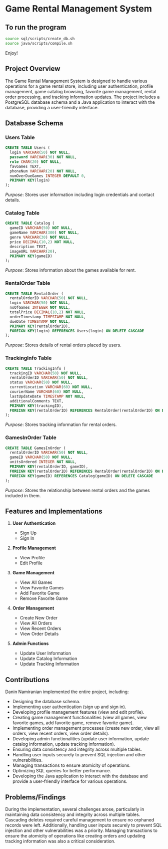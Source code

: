 
# Game Rental Management System

## To run the program

```sh
source sql/scripts/create_db.sh
source java/scripts/compile.sh
```

Enjoy!

## Project Overview

The Game Rental Management System is designed to handle various operations for a game rental store, including user authentication, profile management, game catalog browsing, favorite game management, rental order processing, and tracking information updates. The project includes a PostgreSQL database schema and a Java application to interact with the database, providing a user-friendly interface.

## Database Schema

### Users Table
```sql
CREATE TABLE Users (
  login VARCHAR(50) NOT NULL,
  password VARCHAR(30) NOT NULL,
  role CHAR(20) NOT NULL,
  favGames TEXT,
  phoneNum VARCHAR(20) NOT NULL,
  numOverDueGames INTEGER DEFAULT 0,
  PRIMARY KEY(login)
);
```
*Purpose*: Stores user information including login credentials and contact details.

### Catalog Table
```sql
CREATE TABLE Catalog (
  gameID VARCHAR(50) NOT NULL,
  gameName VARCHAR(300) NOT NULL,
  genre VARCHAR(30) NOT NULL,
  price DECIMAL(10,2) NOT NULL,
  description TEXT,
  imageURL VARCHAR(20),
  PRIMARY KEY(gameID)
);
```
*Purpose*: Stores information about the games available for rent.

### RentalOrder Table
```sql
CREATE TABLE RentalOrder (
  rentalOrderID VARCHAR(50) NOT NULL,
  login VARCHAR(50) NOT NULL,
  noOfGames INTEGER NOT NULL,
  totalPrice DECIMAL(10,2) NOT NULL,
  orderTimestamp TIMESTAMP NOT NULL,
  dueDate TIMESTAMP NOT NULL,
  PRIMARY KEY(rentalOrderID),
  FOREIGN KEY(login) REFERENCES Users(login) ON DELETE CASCADE
);
```
*Purpose*: Stores details of rental orders placed by users.

### TrackingInfo Table
```sql
CREATE TABLE TrackingInfo (
  trackingID VARCHAR(50) NOT NULL,
  rentalOrderID VARCHAR(50) NOT NULL,
  status VARCHAR(50) NOT NULL,
  currentLocation VARCHAR(60) NOT NULL,
  courierName VARCHAR(60) NOT NULL,
  lastUpdateDate TIMESTAMP NOT NULL,
  additionalComments TEXT,
  PRIMARY KEY(trackingID),
  FOREIGN KEY(rentalOrderID) REFERENCES RentalOrder(rentalOrderID) ON DELETE CASCADE
);
```
*Purpose*: Stores tracking information for rental orders.

### GamesInOrder Table
```sql
CREATE TABLE GamesInOrder (
  rentalOrderID VARCHAR(50) NOT NULL,
  gameID VARCHAR(50) NOT NULL,
  unitsOrdered INTEGER NOT NULL,
  PRIMARY KEY(rentalOrderID, gameID),
  FOREIGN KEY(rentalOrderID) REFERENCES RentalOrder(rentalOrderID) ON DELETE CASCADE,
  FOREIGN KEY(gameID) REFERENCES Catalog(gameID) ON DELETE CASCADE
);
```
*Purpose*: Stores the relationship between rental orders and the games included in them.

## Features and Implementations

1. **User Authentication**
   - Sign Up
   - Sign In

2. **Profile Management**
   - View Profile
   - Edit Profile

3. **Game Management**
   - View All Games
   - View Favorite Games
   - Add Favorite Game
   - Remove Favorite Game

4. **Order Management**
   - Create New Order
   - View All Orders
   - View Recent Orders
   - View Order Details

5. **Admin Functions**
   - Update User Information
   - Update Catalog Information
   - Update Tracking Information

## Contributions

Danin Namiranian implemented the entire project, including:

- Designing the database schema.
- Implementing user authentication (sign up and sign in).
- Developing profile management features (view and edit profile).
- Creating game management functionalities (view all games, view favorite games, add favorite game, remove favorite game).
- Implementing order management processes (create new order, view all orders, view recent orders, view order details).
- Developing admin functionalities (update user information, update catalog information, update tracking information).
- Ensuring data consistency and integrity across multiple tables.
- Handling user inputs securely to prevent SQL injection and other vulnerabilities.
- Managing transactions to ensure atomicity of operations.
- Optimizing SQL queries for better performance.
- Developing the Java application to interact with the database and provide a user-friendly interface for various operations.

## Problems/Findings

During the implementation, several challenges arose, particularly in maintaining data consistency and integrity across multiple tables. Cascading deletes required careful management to ensure no orphaned records were left. Additionally, handling user inputs securely to prevent SQL injection and other vulnerabilities was a priority. Managing transactions to ensure the atomicity of operations like creating orders and updating tracking information was also a critical consideration.
